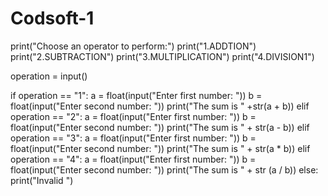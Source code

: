 # Codsoft-1
print("Choose an operator to perform:")
print("1.ADDTION")
print("2.SUBTRACTION")
print("3.MULTIPLICATION")
print("4.DIVISION1")
      

operation = input()

if operation == "1":
    a = float(input("Enter first number: "))
    b = float(input("Enter second number: "))
    print("The sum is " +str(a + b))
elif operation == "2":
    a = float(input("Enter first number: "))
    b = float(input("Enter second number: "))
    print("The sum is " + str(a - b))
elif operation == "3":
     a = float(input("Enter first number: "))
     b = float(input("Enter second number: "))
     print("The sum is " + str(a * b))
elif operation == "4":
    a = float(input("Enter first number: "))
    b = float(input("Enter second number: "))
    print("The sum is " + str (a / b))
else:
    print("Invalid ")
